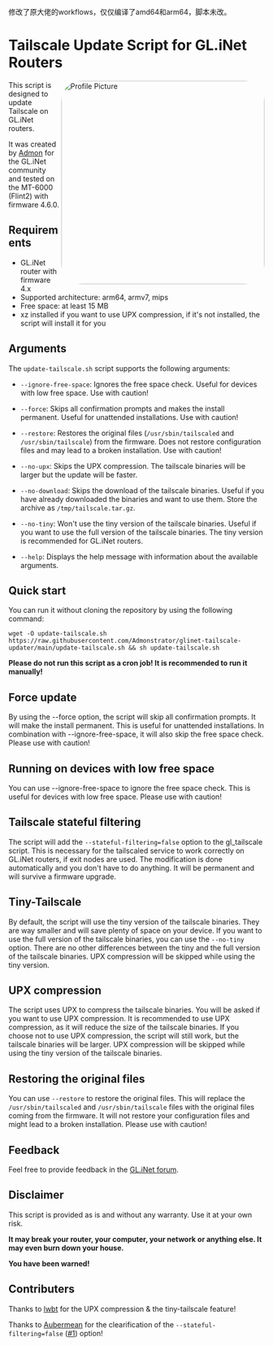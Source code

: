 修改了原大佬的workflows，仅仅编译了amd64和arm64，脚本未改。







# Tailscale Update Script for GL.iNet Routers

<img src="images/screen.jpg" width="400" align="right" alt="Profile Picture" style="border-radius: 10%;">

This script is designed to update Tailscale on GL.iNet routers.

It was created by [Admon](https://forum.gl-inet.com/u/admon/) for the GL.iNet community and tested on the MT-6000 (Flint2) with firmware 4.6.0.

## Requirements

- GL.iNet router with firmware 4.x
- Supported architecture: arm64, armv7, mips
- Free space: at least 15 MB
- xz installed if you want to use UPX compression, if it's not installed, the script will install it for you

## Arguments

The `update-tailscale.sh` script supports the following arguments:

- `--ignore-free-space`: Ignores the free space check. Useful for devices with low free space. Use with caution!

- `--force`: Skips all confirmation prompts and makes the install permanent. Useful for unattended installations. Use with caution!

- `--restore`: Restores the original files (`/usr/sbin/tailscaled` and `/usr/sbin/tailscale`) from the firmware. Does not restore configuration files and may lead to a broken installation. Use with caution!

- `--no-upx`: Skips the UPX compression. The tailscale binaries will be larger but the update will be faster.

- `--no-download`: Skips the download of the tailscale binaries. Useful if you have already downloaded the binaries and want to use them. Store the archive as `/tmp/tailscale.tar.gz`.

- `--no-tiny`: Won't use the tiny version of the tailscale binaries. Useful if you want to use the full version of the tailscale binaries. The tiny version is recommended for GL.iNet routers.

- `--help`: Displays the help message with information about the available arguments.

## Quick start

You can run it without cloning the repository by using the following command:

```shell
wget -O update-tailscale.sh https://raw.githubusercontent.com/Admonstrator/glinet-tailscale-updater/main/update-tailscale.sh && sh update-tailscale.sh
```

**Please do not run this script as a cron job! It is recommended to run it manually!**

## Force update

By using the --force option, the script will skip all confirmation prompts. It will make the install permanent. This is useful for unattended installations. In combination with --ignore-free-space, it will also skip the free space check. Please use with caution!

## Running on devices with low free space

You can use --ignore-free-space to ignore the free space check. This is useful for devices with low free space. Please use with caution!

## Tailscale stateful filtering

The script will add the `--stateful-filtering=false` option to the gl_tailscale script. This is necessary for the tailscaled service to work correctly on GL.iNet routers, if exit nodes are used. The modification is done automatically and you don't have to do anything. It will be permanent and will survive a firmware upgrade.

## Tiny-Tailscale

By default, the script will use the tiny version of the tailscale binaries. They are way smaller and will save plenty of space on your device. If you want to use the full version of the tailscale binaries, you can use the `--no-tiny` option. There are no other differences between the tiny and the full version of the tailscale binaries. UPX compression will be skipped while using the tiny version.

## UPX compression

The script uses UPX to compress the tailscale binaries. You will be asked if you want to use UPX compression. It is recommended to use UPX compression, as it will reduce the size of the tailscale binaries. If you choose not to use UPX compression, the script will still work, but the tailscale binaries will be larger. UPX compression will be skipped while using the tiny version of the tailscale binaries.

## Restoring the original files

You can use `--restore` to restore the original files. This will replace the `/usr/sbin/tailscaled` and `/usr/sbin/tailscale` files with the original files coming from the firmware. It will not restore your configuration files and might lead to a broken installation. Please use with caution!

## Feedback

Feel free to provide feedback in the [GL.iNet forum](https://forum.gl-inet.com/t/how-to-update-tailscale-on-arm64/37582).

## Disclaimer

This script is provided as is and without any warranty. Use it at your own risk.

**It may break your router, your computer, your network or anything else. It may even burn down your house.**

**You have been warned!**

## Contributers

Thanks to [lwbt](https://github.com/lwbt) for the UPX compression & the tiny-tailscale feature!

Thanks to [Aubermean](https://github.com/Aubermean) for the clearification of the `--stateful-filtering=false` ([#1](https://github.com/Admonstrator/glinet-tailscale-updater/issues/1)) option!
